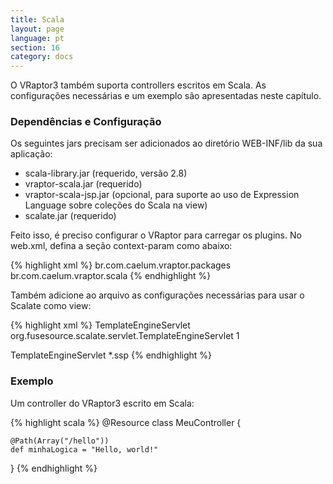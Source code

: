 ```yaml
---
title: Scala
layout: page
language: pt
section: 16
category: docs
---
```


O VRaptor3 também suporta controllers escritos em Scala. As configurações necessárias e um exemplo são apresentadas neste capítulo.

<h3>Dependências e Configuração</h3>

Os seguintes jars precisam ser adicionados ao diretório WEB-INF/lib da sua aplicação:

<ul>
<li>scala-library.jar (requerido, versão 2.8)</li>
<li>vraptor-scala.jar (requerido)</li>
<li>vraptor-scala-jsp.jar (opcional, para suporte ao uso de Expression Language sobre coleções do Scala na view)</li>
<li>scalate.jar (requerido)</li>
</ul>

Feito isso, é preciso configurar o VRaptor para carregar os plugins. No web.xml, defina a seção context-param como abaixo:

{% highlight xml %}
<context-param>
    <param-name>br.com.caelum.vraptor.packages</param-name>
    <param-value>br.com.caelum.vraptor.scala</param-value>
</context-param>
{% endhighlight %}

Também adicione ao arquivo as configurações necessárias para usar o Scalate como view:

{% highlight xml %}
<servlet>
    <servlet-name>TemplateEngineServlet</servlet-name>
    <servlet-class>org.fusesource.scalate.servlet.TemplateEngineServlet</servlet-class>
    <load-on-startup>1</load-on-startup>
</servlet>

<servlet-mapping>
    <servlet-name>TemplateEngineServlet</servlet-name>
    <url-pattern>*.ssp</url-pattern>
</servlet-mapping>
{% endhighlight %}

<h3>Exemplo</h3>

Um controller do VRaptor3 escrito em Scala:

{% highlight scala %}
@Resource
class MeuController {

	@Path(Array("/hello"))
	def minhaLogica = "Hello, world!"

}
{% endhighlight %}
